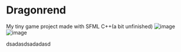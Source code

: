 # Dragonrend
My tiny game project made with SFML C++(a bit unfinished)
![image](https://user-images.githubusercontent.com/56658268/142726033-f0f985e9-3e2b-411d-b946-ff431044b308.png)
![image](https://user-images.githubusercontent.com/56658268/142726065-2eaef498-2f99-4812-86fc-9fd646b0e74f.png)

dsadasdsadadasd
